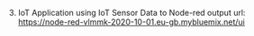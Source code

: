 3. IoT Application using IoT Sensor Data to Node-red output url:
https://node-red-vlmmk-2020-10-01.eu-gb.mybluemix.net/ui
